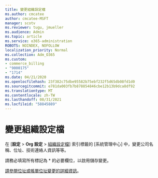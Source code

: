 ```yaml
---
title: 變更組織設定檔
ms.author: cmcatee
author: cmcatee-MSFT
manager: scotv
ms.reviewer: tugu, jmueller
ms.audience: Admin
ms.topic: article
ms.service: o365-administration
ROBOTS: NOINDEX, NOFOLLOW
localization_priority: Normal
ms.collection: Adm_O365
ms.custom:
- commerce_billing
- "9000175"
- "1714"
ms.date: 04/21/2020
ms.openlocfilehash: 23f382c75dbe95582b75ebf232f5d65db08fd1d0
ms.sourcegitcommit: e781da003fb7b878854846cbe12b13b9dca8df92
ms.translationtype: MT
ms.contentlocale: zh-TW
ms.lasthandoff: 08/31/2021
ms.locfileid: "58845889"
---
```

# <a name="change-organization-profile"></a>變更組織設定檔

在 [**設定**  >  **Org 設定**  >  [組織設定檔](https://admin.microsoft.com/AdminPortal/Home#/Settings/OrganizationProfile/:/Settings/L1/OrganizationInformation)] 索引標籤的 [系統管理中心] 中，變更公司名稱、位址、技術連絡人資訊等等。

請務必填寫所有標記為 * 的必要欄位，以啟用儲存變更。

[請參閱位址或帳單位址變更的詳細資訊](https://docs.microsoft.com/microsoft-365/admin/manage/change-address-contact-and-more)。
